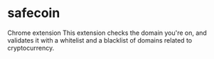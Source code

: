 # safecoin
Chrome extension This extension checks the domain you're on, and validates it with a whitelist and a blacklist of domains related to cryptocurrency.
